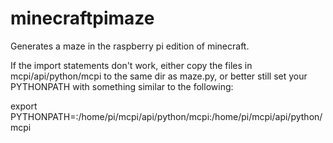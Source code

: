 minecraftpimaze
===============

Generates a maze in the raspberry pi edition of minecraft.

If the import statements don't work, either copy the files in mcpi/api/python/mcpi to
the same dir as maze.py, or better still set your PYTHONPATH with something similar
to the following:

export PYTHONPATH=:/home/pi/mcpi/api/python/mcpi:/home/pi/mcpi/api/python/mcpi
